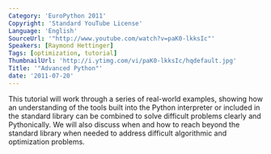 ```yaml
---
Category: 'EuroPython 2011'
Copyright: 'Standard YouTube License'
Language: 'English'
SourceUrl: '"http://www.youtube.com/watch?v=paK0-lkksIc"'
Speakers: [Raymond Hettinger]
Tags: [optimization, tutorial]
ThumbnailUrl: 'http://i.ytimg.com/vi/paK0-lkksIc/hqdefault.jpg'
Title: '"Advanced Python"'
date: '2011-07-20'
---
```

This tutorial will work through a series of real-world examples, showing how
an understanding of the tools built into the Python interpreter or included in
the standard library can be combined to solve difficult problems clearly and
Pythonically. We will also discuss when and how to reach beyond the standard
library when needed to address difficult algorithmic and optimization
problems.


